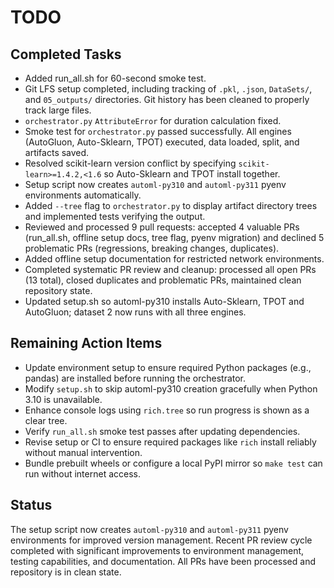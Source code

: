 # TODO

## Completed Tasks
- Added run_all.sh for 60-second smoke test.
- Git LFS setup completed, including tracking of `.pkl`, `.json`, `DataSets/`, and `05_outputs/` directories. Git history has been cleaned to properly track large files.
- `orchestrator.py` `AttributeError` for duration calculation fixed.
- Smoke test for `orchestrator.py` passed successfully. All engines (AutoGluon, Auto-Sklearn, TPOT) executed, data loaded, split, and artifacts saved.
- Resolved scikit-learn version conflict by specifying `scikit-learn>=1.4.2,<1.6` so Auto-Sklearn and TPOT install together.
- Setup script now creates `automl-py310` and `automl-py311` pyenv environments automatically.
- Added `--tree` flag to `orchestrator.py` to display artifact directory trees and implemented tests verifying the output.
- Reviewed and processed 9 pull requests: accepted 4 valuable PRs (run_all.sh, offline setup docs, tree flag, pyenv migration) and declined 5 problematic PRs (regressions, breaking changes, duplicates).
- Added offline setup documentation for restricted network environments.
- Completed systematic PR review and cleanup: processed all open PRs (13 total), closed duplicates and problematic PRs, maintained clean repository state.
- Updated setup.sh so automl-py310 installs Auto-Sklearn, TPOT and AutoGluon; dataset 2 now runs with all three engines.

## Remaining Action Items

- Update environment setup to ensure required Python packages (e.g., pandas) are installed before running the orchestrator.
- Modify `setup.sh` to skip automl-py310 creation gracefully when Python 3.10 is unavailable.
- Enhance console logs using `rich.tree` so run progress is shown as a clear tree.
- Verify `run_all.sh` smoke test passes after updating dependencies.
- Revise setup or CI to ensure required packages like `rich` install reliably without manual intervention.
- Bundle prebuilt wheels or configure a local PyPI mirror so `make test` can run without internet access.

## Status

The setup script now creates `automl-py310` and `automl-py311` pyenv environments for improved version management. Recent PR review cycle completed with significant improvements to environment management, testing capabilities, and documentation. All PRs have been processed and repository is in clean state.

